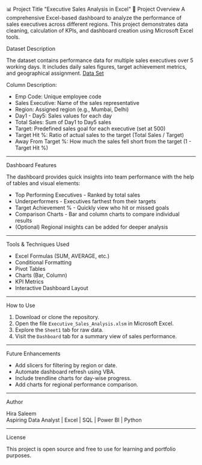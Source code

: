 📊 Project Title "Executive Sales Analysis in Excel"
📁 Project Overview
A comprehensive Excel-based dashboard to analyze the performance of sales executives across different regions. This project demonstrates data cleaning, calculation of KPIs, and dashboard creation using Microsoft Excel tools.

Dataset Description

The dataset contains performance data for multiple sales executives over 5 working days. It includes daily sales figures, target achievement metrics, and geographical assignment.
<a href = "">Data Set </a>

Column Description:
- Emp Code: Unique employee code
- Sales Executive: Name of the sales representative
- Region: Assigned region (e.g., Mumbai, Delhi)
- Day1 - Day5: Sales values for each day
- Total Sales: Sum of Day1 to Day5 sales
- Target: Predefined sales goal for each executive (set at 500)
- Target Hit %: Ratio of actual sales to the target (Total Sales / Target)
- Away From Target %: How much the sales fell short from the target (1 - Target Hit %)

---

Dashboard Features

The dashboard provides quick insights into team performance with the help of tables and visual elements:
- Top Performing Executives - Ranked by total sales
- Underperformers - Executives farthest from their targets
- Target Achievement % - Quickly view who hit or missed goals
- Comparison Charts - Bar and column charts to compare individual results
- (Optional) Regional insights can be added for deeper analysis

---

Tools & Techniques Used

- Excel Formulas (SUM, AVERAGE, etc.)
- Conditional Formatting
- Pivot Tables
- Charts (Bar, Column)
- KPI Metrics
- Interactive Dashboard Layout

---

How to Use

1. Download or clone the repository.
2. Open the file `Executive_Sales_Analysis.xlsm` in Microsoft Excel.
3. Explore the `Sheet1` tab for raw data.
4. Visit the `Dashboard` tab for a summary view of sales performance.

---

Future Enhancements

- Add slicers for filtering by region or date.
- Automate dashboard refresh using VBA.
- Include trendline charts for day-wise progress.
- Add charts for regional performance comparison.

---

Author

Hira Saleem  
Aspiring Data Analyst | Excel | SQL | Power BI | Python

---

License

This project is open source and free to use for learning and portfolio purposes.

